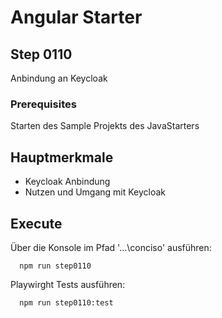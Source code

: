 # Angular Starter #

## Step 0110
Anbindung an Keycloak

### Prerequisites
Starten des Sample Projekts des JavaStarters

## Hauptmerkmale
 - Keycloak Anbindung
 - Nutzen und Umgang mit Keycloak

## Execute
Über die Konsole im Pfad '...\conciso' ausführen:
```shell
  npm run step0110
```

Playwirght Tests ausführen:
```shell
  npm run step0110:test
```